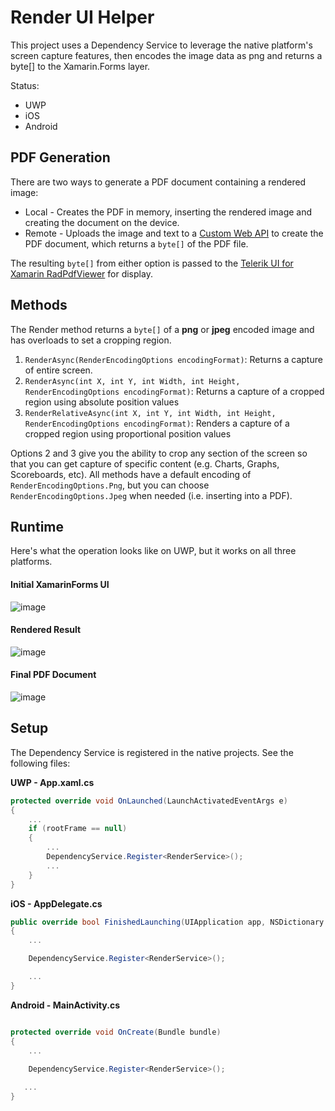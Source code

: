 # Render UI Helper
This project uses a Dependency Service to leverage the native platform's screen capture features, then encodes the image data as png and returns a byte[] to the Xamarin.Forms layer.

Status:
- UWP
- iOS
- Android

## PDF Generation

There are two ways to generate a PDF document containing a rendered image:

* Local - Creates the PDF in memory, inserting the rendered image and creating the document on the device.
* Remote - Uploads the image and text to a [Custom Web API](https://github.com/LanceMcCarthy/TseExamples#uploadingtowebapi) to create the PDF document, which returns a `byte[]` of the PDF file.

The resulting `byte[]` from either option is passed to the [Telerik UI for Xamarin RadPdfViewer](https://docs.telerik.com/devtools/xamarin/controls/pdfviewer/pdfviewer-overview) for display.

## Methods

The Render method returns a `byte[]` of a **png** or **jpeg** encoded image and has overloads to set a cropping region.

1. `RenderAsync(RenderEncodingOptions encodingFormat)`: Returns a capture of entire screen.
2. `RenderAsync(int X, int Y, int Width, int Height, RenderEncodingOptions encodingFormat)`: Returns a capture of a cropped region using absolute position values
3. `RenderRelativeAsync(int X, int Y, int Width, int Height, RenderEncodingOptions encodingFormat)`: Renders a capture of a cropped region using proportional position values


Options 2 and 3 give you the ability to crop any section of the screen so that you can get capture of specific content (e.g. Charts, Graphs, Scoreboards, etc). All methods have a default encoding of `RenderEncodingOptions.Png`, but you can choose `RenderEncodingOptions.Jpeg` when needed (i.e. inserting into a PDF).

## Runtime
Here's what the operation looks like on UWP, but it works on all three platforms.

#### Initial XamarinForms UI
![image](https://user-images.githubusercontent.com/3520532/55267477-ceb3cb80-5258-11e9-8350-2b1a86f9afbb.png)

#### Rendered Result
![image](https://user-images.githubusercontent.com/3520532/55267480-d3787f80-5258-11e9-8431-7f341009f40f.png)

#### Final PDF Document
![image](https://user-images.githubusercontent.com/3520532/55267485-d8d5ca00-5258-11e9-9143-f9be67d8b167.png)

## Setup

The Dependency Service is registered in the native projects. See the following files:

**UWP - App.xaml.cs**
```C#
protected override void OnLaunched(LaunchActivatedEventArgs e)
{
    ...
    if (rootFrame == null)
    {
        ...
        DependencyService.Register<RenderService>();
        ...
    }
}
```
**iOS - AppDelegate.cs**
```C#
public override bool FinishedLaunching(UIApplication app, NSDictionary options)
{
    ...

    DependencyService.Register<RenderService>();

    ...
}
```
**Android - MainActivity.cs** 
```C#

protected override void OnCreate(Bundle bundle)
{
    ...
    
    DependencyService.Register<RenderService>();

   ...
}
```





